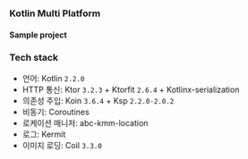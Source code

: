 
### Kotlin Multi Platform
#### Sample project

### Tech stack
- 언어: Kotlin `2.2.0`
- HTTP 통신: Ktor `3.2.3` + Ktorfit `2.6.4` + Kotlinx-serialization
- 의존성 주입: Koin `3.6.4` + Ksp `2.2.0-2.0.2`
- 비동기: Coroutines
- 로케이션 매니저: abc-kmm-location
- 로그: Kermit
- 이미지 로딩: Coil `3.3.0`